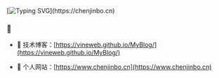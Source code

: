 <!--
**VineWeb/VineWeb** is a ✨ _special_ ✨ repository because its `README.md` (this file) appears on your GitHub profile.

Here are some ideas to get you started:

- 🔭 I’m currently working on ...
- 🌱 I’m currently learning ...
- 👯 I’m looking to collaborate on ...
- 🤔 I’m looking for help with ...
- 💬 Ask me about ...
- 📫 How to reach me: ...
- 😄 Pronouns: ...
- ⚡ Fun fact: ...

- <img align="right" src="https://github-readme-stats.vercel.app/api?username=VineWeb&show_icons=true&icon_color=CE1D2D&text_color=718096&bg_color=ffffff&hide_title=true" />
-->
[![Typing SVG](https://readme-typing-svg.herokuapp.com/?duration=4000&lines=Hi+there%2C+I%27m+VineWeb%EF%BC%81;console.log(%22Hello+World!%22);%E8%A7%89%E5%BE%97%E4%B8%BA%E6%97%B6%E5%B7%B2%E6%99%9A%E7%9A%84%E6%97%B6%E5%80%99%EF%BC%8C%E6%81%B0%E6%81%B0%E6%98%AF%E6%9C%80%E6%97%A9%E7%9A%84%E6%97%B6%E5%80%99%E3%80%82)](https://chenjinbo.cn)
###  🌅
- :orange_book: 技术博客：[https://vineweb.github.io/MyBlog/](https://vineweb.github.io/MyBlog/)
 
- :hammer:  个人网站：[https://www.chenjinbo.cn](https://www.chenjinbo.cn)
